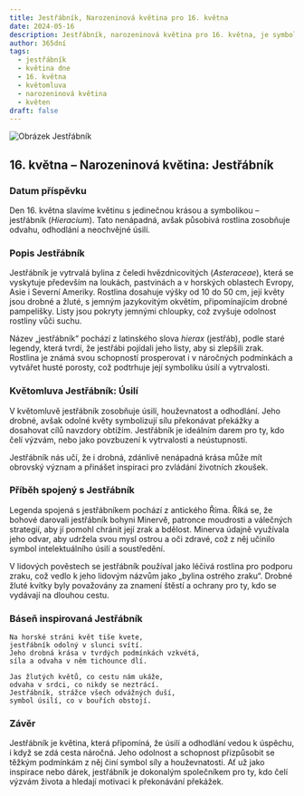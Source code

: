 ```yaml
---
title: Jestřábník, Narozeninová květina pro 16. května
date: 2024-05-16
description: Jestřábník, narozeninová květina pro 16. května, je symbolem Úsilí. Objevte její jedinečný význam, fascinující příběhy a poezii, která oslavuje její krásu.
author: 365dní
tags:
  - jestřábník
  - květina dne
  - 16. května
  - květomluva
  - narozeninová květina
  - květen
draft: false
---
```


![Obrázek Jestřábník](https://cdn.pixabay.com/photo/2013/08/30/10/53/alpine-hawkweed-177284_1280.jpg#center)


## 16. května – Narozeninová květina: Jestřábník

### Datum příspěvku

Den 16. května slavíme květinu s jedinečnou krásou a symbolikou – jestřábník (_Hieracium_). Tato nenápadná, avšak působivá rostlina zosobňuje odvahu, odhodlání a neochvějné úsilí.

### Popis Jestřábník

Jestřábník je vytrvalá bylina z čeledi hvězdnicovitých (_Asteraceae_), která se vyskytuje především na loukách, pastvinách a v horských oblastech Evropy, Asie i Severní Ameriky. Rostlina dosahuje výšky od 10 do 50 cm, její květy jsou drobné a žluté, s jemným jazykovitým okvětím, připomínajícím drobné pampelišky. Listy jsou pokryty jemnými chloupky, což zvyšuje odolnost rostliny vůči suchu.

Název „jestřábník“ pochází z latinského slova _hierax_ (jestřáb), podle staré legendy, která tvrdí, že jestřábi pojídali jeho listy, aby si zlepšili zrak. Rostlina je známá svou schopností prosperovat i v náročných podmínkách a vytvářet husté porosty, což podtrhuje její symboliku úsilí a vytrvalosti.

### Květomluva Jestřábník: Úsilí

V květomluvě jestřábník zosobňuje úsilí, houževnatost a odhodlání. Jeho drobné, avšak odolné květy symbolizují sílu překonávat překážky a dosahovat cílů navzdory obtížím. Jestřábník je ideálním darem pro ty, kdo čelí výzvám, nebo jako povzbuzení k vytrvalosti a neústupnosti.

Jestřábník nás učí, že i drobná, zdánlivě nenápadná krása může mít obrovský význam a přinášet inspiraci pro zvládání životních zkoušek.

### Příběh spojený s Jestřábník

Legenda spojená s jestřábníkem pochází z antického Říma. Říká se, že bohové darovali jestřábník bohyni Minervě, patronce moudrosti a válečných strategií, aby jí pomohl chránit její zrak a bdělost. Minerva údajně využívala jeho odvar, aby udržela svou mysl ostrou a oči zdravé, což z něj učinilo symbol intelektuálního úsilí a soustředění.

V lidových pověstech se jestřábník používal jako léčivá rostlina pro podporu zraku, což vedlo k jeho lidovým názvům jako „bylina ostrého zraku“. Drobné žluté kvítky byly považovány za znamení štěstí a ochrany pro ty, kdo se vydávají na dlouhou cestu.

### Báseň inspirovaná Jestřábník

```
Na horské stráni květ tiše kvete,  
jestřábník odolný v slunci svítí.  
Jeho drobná krása v tvrdých podmínkách vzkvétá,  
síla a odvaha v něm tichounce dlí.

Jas žlutých květů, co cestu nám ukáže,  
odvaha v srdci, co nikdy se neztrácí.  
Jestřábník, strážce všech odvážných duší,  
symbol úsilí, co v bouřích obstojí.  
```

### Závěr

Jestřábník je květina, která připomíná, že úsilí a odhodlání vedou k úspěchu, i když se zdá cesta náročná. Jeho odolnost a schopnost přizpůsobit se těžkým podmínkám z něj činí symbol síly a houževnatosti. Ať už jako inspirace nebo dárek, jestřábník je dokonalým společníkem pro ty, kdo čelí výzvám života a hledají motivaci k překonávání překážek.